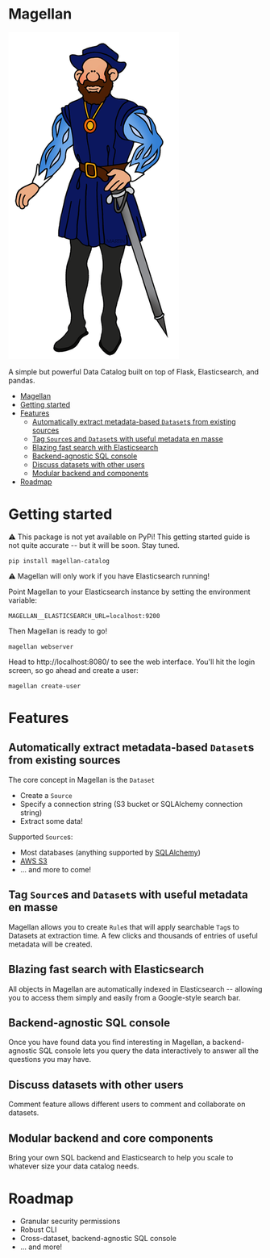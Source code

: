 # Magellan

![Magellan Cartoon](./docs/imgs/magellan.png)

A simple but powerful Data Catalog built on top of Flask, Elasticsearch, and pandas.

- [Magellan](#magellan)
- [Getting started](#getting-started)
- [Features](#features)
  * [Automatically extract metadata-based `Dataset`s from existing sources](#automatically-extract-metadata-based--dataset-s-from-existing-sources)
  * [Tag `Source`s and `Dataset`s with useful metadata en masse](#tag--source-s-and--dataset-s-with-useful-metadata-en-masse)
  * [Blazing fast search with Elasticsearch](#blazing-fast-search-with-elasticsearch)
  * [Backend-agnostic SQL console](#backend-agnostic-sql-console)
  * [Discuss datasets with other users](#discuss-datasets-with-other-users)
  * [Modular backend and components](#modular-backend-and-components)
- [Roadmap](#roadmap)

# Getting started

:warning: This package is not yet available on PyPi! This getting started guide is not quite accurate -- but it will be soon. Stay tuned.

```
pip install magellan-catalog
```

:warning: Magellan will only work if you have Elasticsearch running!

Point Magellan to your Elasticsearch instance by setting the environment variable:

```
MAGELLAN__ELASTICSEARCH_URL=localhost:9200
```

Then Magellan is ready to go!

```
magellan webserver
```

Head to http://localhost:8080/ to see the web interface. You'll hit the login screen, so go ahead and create a user:

```
magellan create-user
```

# Features

## Automatically extract metadata-based `Dataset`s from existing sources

The core concept in Magellan is the `Dataset`

- Create a `Source`
- Specify a connection string (S3 bucket or SQLAlchemy connection string)
- Extract some data!

Supported `Source`s:
- Most databases (anything supported by [SQLAlchemy](https://docs.sqlalchemy.org/))
- [AWS S3](https://aws.amazon.com/s3)
- ... and more to come!

## Tag `Source`s and `Dataset`s with useful metadata en masse

Magellan allows you to create `Rule`s that will apply searchable `Tag`s to Datasets at extraction time. A few clicks and thousands of entries of useful metadata will be created.

## Blazing fast search with Elasticsearch

All objects in Magellan are automatically indexed in Elasticsearch -- allowing you to access them simply and easily from a Google-style search bar.

## Backend-agnostic SQL console

Once you have found data you find interesting in Magellan, a backend-agnostic SQL console lets you query the data interactively to answer all the questions you may have.

## Discuss datasets with other users

Comment feature allows different users to comment and collaborate on datasets.

## Modular backend and core components
Bring your own SQL backend and Elasticsearch to help you scale to whatever size your data catalog needs.

# Roadmap

- Granular security permissions
- Robust CLI
- Cross-dataset, backend-agnostic SQL console
- ... and more!
